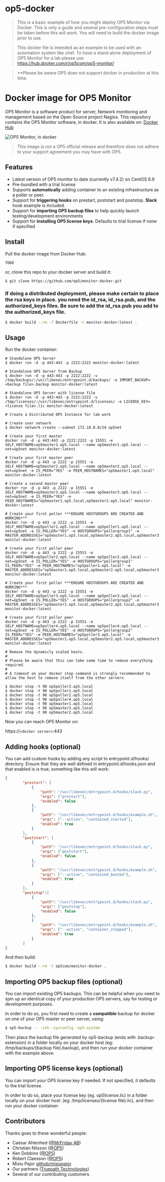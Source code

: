 # op5-docker
> This is a basic example of how you might deploy OP5 Monitor via Docker. This is only a guide and several pre-configuration steps must be taken before this will work. You will need to build the docker image prior to use.

> This docker file is intended as an example to be used with an automation system like chef. To have a stand alone deployment of OP5 Monitor for a lab please use https://hub.docker.com/r/op5com/op5-monitor/

> **Please be aware OP5 does not support docker in production at this time.


# Docker image for OP5 Monitor
OP5 Monitor is a software product for server, Network monitoring and management based on the Open Source project Nagios.
This repository contains the OP5 Monitor software, in docker. It is also available on: [Docker Hub](https://hub.docker.com/r/op5com/op5-monitor)

![OP5 Monitor, in docker](https://user-images.githubusercontent.com/2470979/30489703-398bcd3e-9a38-11e7-88e3-8b2da7b67a4f.png)

> This image is not a OP5 official release and therefore does not adhere to your support agreement you may have with OP5.

## Features

 * Latest version of OP5 monitor to date (currently v7.4.2) on CentOS 6.9
 * Pre-bundled with a trial license
 * Supports **automatically** adding container to an existing infrastructure as a poller or peer.
 * Support for **triggering hooks** on prestart, poststart and poststop. **Slack** hook example is included.
 * Support for **importing OP5 backup files** to help quickly launch testing/development environments
 * Support for **installing OP5 license keys**. Defaults to trial license if none if specified

## Install

Pull the docker image from Docker Hub:

```
TODO
```



or, clone this repo to your docker server and build it:

```sh
$ git clone https://github.com/op5/monitor-docker.git
```

### If doing a distributed deployment, please make certain to place the rsa keys in place. you need the id_rsa, id_rsa.pub, and the authorized_keys files. Be sure to add the id_rsa.pub you add to the authorized_keys file.

```sh
$ docker build --rm -f Dockerfile -t monitor-docker:latest .
```

## Usage

Run the docker container:

```
# Standalone OP5 Server
$ docker run -d -p 443:443 -p 2222:2222 monitor-docker:latest

# Standalone OP5 Server from Backup
$ docker run -d -p 443:443 -p 2222:2222 -v /tmp/backups/:/usr/libexec/entrypoint.d/backups/ -e IMPORT_BACKUP=<backup file>.backup monitor-docker:latest

# Standalone OP5 Server with license file
$ docker run -d -p 443:443 -p 2222:2222 -v /tmp/licenses/:/usr/libexec/entrypoint.d/licenses/ -e LICENSE_KEY=<license file>.lic monitor-docker:latest

# Create a Distributed OP5 Instance for lab work

# Create user network
$ docker network create --subnet 172.18.0.0/24 op5net

# Create your first master
docker run -d -p 443:443 -p 2222:2222 -p 15551 -e SELF_HOSTNAME=op5master1.op5.local --name op5master1.op5.local --net=op5net monitor-docker:latest

# Create your first master peer
docker run -d -p 443 -p 2222 -p 15551 -e SELF_HOSTNAME=op5master2.op5.local --name op5master2.op5.local --net=op5net -e IS_PEER="YES" -e PEER_HOSTNAMES="op5master1.op5.local" monitor-docker:latest

# Create a second master peer
docker run -d -p 443 -p 2222 -p 15551 -e SELF_HOSTNAME=op5master3.op5.local --name op5master3.op5.local --net=op5net -e IS_PEER="YES" -e PEER_HOSTNAMES="op5master1.op5.local,op5master2.op5.local" monitor-docker:latest

# Create your first poller ***ENSURE HOSTGROUPS ARE CREATED AND WORKING***
docker run -d -p 443 -p 2222 -p 15551 -e SELF_HOSTNAME=op5poller1.op5.local --name op5poller1.op5.local --net=op5net -e IS_POLLER="YES" -e HOSTGROUPS="pollergroup1" -e MASTER_ADDRESSES="op5master1.op5.local,op5master2.op5.local,op5master3.op5.local" monitor-docker:latest

# Create your first poller peer
docker run -d -p 443 -p 2222 -p 15551 -e SELF_HOSTNAME=op5poller2.op5.local --name op5poller2.op5.local --net=op5net -e IS_POLLER="YES" -e HOSTGROUPS="pollergroup1" IS_PEER="YES" -e PEER_HOSTNAMES="op5poller1.op5.local" -e MASTER_ADDRESSES="op5master1.op5.local,op5master2.op5.local,op5master3.op5.local" monitor-docker:latest

# Create your first poller ***ENSURE HOSTGROUPS ARE CREATED AND WORKING***
docker run -d -p 443 -p 2222 -p 15551 -e SELF_HOSTNAME=op5poller3.op5.local --name op5poller3.op5.local --net=op5net -e IS_POLLER="YES" -e HOSTGROUPS="pollergroup2" -e MASTER_ADDRESSES="op5master1.op5.local,op5master2.op5.local,op5master3.op5.local" monitor-docker:latest

# Create your first poller peer
docker run -d -p 443 -p 2222 -p 15551 -e SELF_HOSTNAME=op5poller4.op5.local --name op5poller4.op5.local --net=op5net -e IS_POLLER="YES" -e HOSTGROUPS="pollergroup2" IS_PEER="YES" -e PEER_HOSTNAMES="op5poller3.op5.local" -e MASTER_ADDRESSES="op5master1.op5.local,op5master2.op5.local,op5master3.op5.local" monitor-docker:latest

# Remove the dynamicly scaled hosts.
#
# Please be aware that this can take some time to remove everything required.
#
# A timeout on your docker stop command is strongly recommended to allow the host to remove itself from the other servers

$ docker stop -t 90 op5poller3.op5.local
$ docker stop -t 90 op5poller1.op5.local
$ docker stop -t 90 op5poller2.op5.local
$ docker stop -t 90 op5poller4.op5.local
$ docker stop -t 90 op5master1.op5.local
$ docker stop -t 90 op5master3.op5.local
$ docker stop -t 90 op5master2.op5.local

```

Now you can reach OP5 Monitor on:

https://`<docker server>`:443

## Adding hooks (optional)

You can add custom hooks by adding any script to entrypoint.d/hooks/ directory. Ensure that they are well defined in entrypoint.d/hooks.json and that enabled is is true, something like this will work:

```json
{
        "prestart": [
            {
                "path": "/usr/libexec/entrypoint.d/hooks/slack.py",
                "args": ["prestart"],
                "enabled": false
            },
            {
                "path": "/usr/libexec/entrypoint.d/hooks/example.sh",
                "args": ["--action", "contained_started"],
                "enabled": true
            }
        ],
        "poststart": [
            {
                "path": "/usr/libexec/entrypoint.d/hooks/slack.py",
                "args": ["poststart"],
                "enabled": false
            },
            {
                "path": "/usr/libexec/entrypoint.d/hooks/example.sh",
                "args": ["--action", "contained_booted"],
                "enabled": true
            }
        ],
        "poststop":[
            {
                "path": "/usr/libexec/entrypoint.d/hooks/slack.py",
                "args": ["poststop"],
                "enabled": false
            },
            {
                "path": "/usr/libexec/entrypoint.d/hooks/example.sh",
                "args": ["--action", "container_stopped"],
                "enabled": true
            }
        ]
}
```

And then build:

```sh
$ docker build --rm -t op5com/monitor-docker .
```

## Importing OP5 backup files (optional)

You can import existing OP5 backups. This can be helpful when you need to spin up an identical copy of your production OP5 servers, say for testing or development purposes.

In order to do so, you first need to create a **compatible** backup for docker on one of your OP5 master or peer server, using:

```sh
$ op5-backup -- -ssh -sysconfig -op5-system
```

Then place the backup file generated by op5-backup (ends with .backup-extension) in a folder locally on your docker host (eg: /tmp/backups/{backup file}.backup), and then run your docker container with the example above.

## Importing OP5 license keys (optional)

You can import your OP5 license key if needed. If not specified, it defaults to the trial license.

In order to do so, place your license key (eg. op5license.lic) in a folder locally on your docker host: (eg: /tmp/licenses/{license file}.lic), and then run your docker container:

## Contributors

Thanks goes to these wonderful people:

* Caesar Ahlenhed ([@MrFriday AB](https://www.mrfriday.com))
* Christian Nilsson ([@OP5](https://www.op5.com))
* Ken Dobbins ([@OP5](https://www.op5.com))
* Robert Claesson ([@OP5](https://www.op5.com))
* Misiu Pajor [github/misiupajor](https://github.com/misiupajor)
* Our partners ([Truepath Technologies](https://truepathtechnologies.com/))
* Several of our contributing customers.
